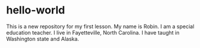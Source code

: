 # hello-world
This is a new repository for my first lesson.
My name is Robin. I am a special education teacher. I live in Fayetteville, North Carolina. I have taught in Washington state and Alaska.
